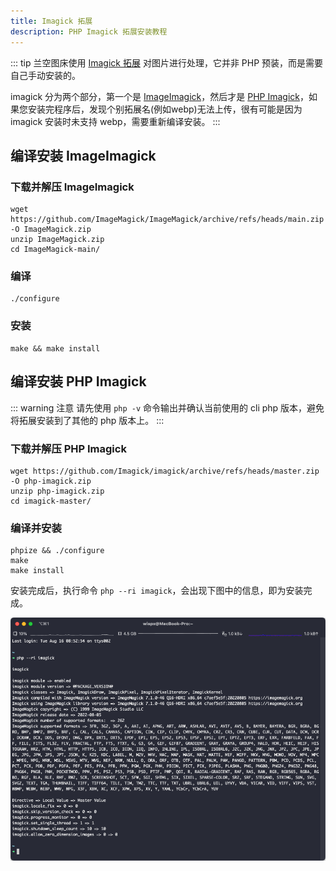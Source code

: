 ```yaml
---
title: Imagick 拓展
description: PHP Imagick 拓展安装教程
---
```


::: tip
兰空图床使用 [Imagick 拓展](https://www.php.net/manual/zh/book.imagick.php) 对图片进行处理，它并非 PHP 预装，而是需要自己手动安装的。  

imagick 分为两个部分，第一个是 [ImageImagick](http://www.imagemagick.org)，然后才是 [PHP Imagick](https://www.php.net/manual/zh/book.imagick.php)，如果您安装完程序后，发现个别拓展名(例如webp)无法上传，很有可能是因为 imagick 安装时未支持 webp，需要重新编译安装。
:::

## 编译安装 ImageImagick

### 下载并解压 ImageImagick
```shell
wget https://github.com/ImageMagick/ImageMagick/archive/refs/heads/main.zip -O ImageMagick.zip
unzip ImageMagick.zip
cd ImageMagick-main/
```

### 编译
```shell
./configure
```

### 安装
```shell
make && make install
```

## 编译安装 PHP Imagick
::: warning 注意
请先使用 `php -v` 命令输出并确认当前使用的 cli php 版本，避免将拓展安装到了其他的 php 版本上。
:::

### 下载并解压 PHP Imagick
```shell
wget https://github.com/Imagick/imagick/archive/refs/heads/master.zip -O php-imagick.zip
unzip php-imagick.zip
cd imagick-master/
```

### 编译并安装
```shell
phpize && ./configure
make
make install
```

安装完成后，执行命令 `php --ri imagick`，会出现下图中的信息，即为安装完成。

![php-imagick](/php-imagick.png)

<CommentService />
